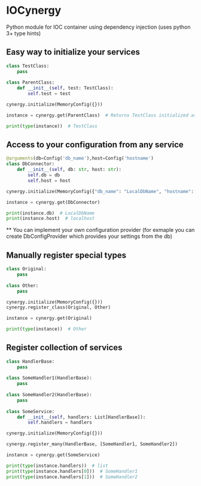 # IOCynergy
Python module for IOC container using dependency injection (uses python 3+ type hints)

## Easy way to initialize your services
```python
class TestClass:
    pass
    
class ParentClass:
    def __init__(self, test: TestClass):
        self.test = test

cynergy.initialize(MemoryConfig({}))

instance = cynergy.get(ParentClass)  # Returns TestClass initialized as singleton

print(type(instance))  # TestClass
```


## Access to your configuration from any service

```python
@arguments(db=Config('db_name'),host=Config('hostname')
class DbConnector:
    def __init__(self, db: str, host: str):
        self.db = db
        self.host = host

cynergy.initialize(MemoryConfig({"db_name": "LocalDbName", "hostname": "localhost"}))

instance = cynergy.get(DbConnector)

print(instance.db)  # LocalDbName
print(instance.host)  # localhost

```
** You can implement your own configuration provider (for exmaple you can create DbConfigProvider which provides your settings from the db)

## Manually register special types

```python
class Original:
    pass
    
class Other:
    pass

cynergy.initialize(MemoryConfig({}))
cynergy.register_class(Original, Other)

instance = cynergy.get(Original)

print(type(instance))  # Other
```

## Register collection of services
```python
class HandlerBase:
    pass
    
class SomeHandler1(HandlerBase):
    pass
    
class SomeHandler2(HandlerBase):
    pass
    
class SomeService:
    def __init__(self, handlers: List[HandlerBase]):
        self.handlers = handlers

cynergy.initialize(MemoryConfig({}))

cynergy.register_many(HandlerBase, [SomeHandler1, SomeHandler2])

instance = cynergy.get(SomeService)

print(type(instance.handlers))  # list
print(type(instance.handlers[0]))  # SomeHandler1
print(type(instance.handlers[1]))  # SomeHandler2
```

